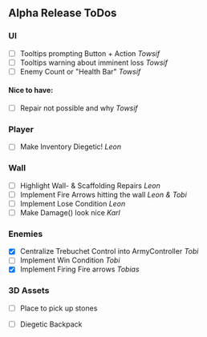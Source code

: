 ## Alpha Release ToDos

### UI
- [ ] Tooltips prompting Button + Action _Towsif_
- [ ] Tooltips warning about imminent loss _Towsif_
- [ ] Enemy Count or "Health Bar" _Towsif_
#### Nice to have:
- [ ] Repair not possible and why _Towsif_

### Player
- [ ] Make Inventory Diegetic! _Leon_
      
### Wall
- [ ] Highlight Wall- & Scaffolding Repairs _Leon_
- [ ] Implement Fire Arrows hitting the wall _Leon & Tobi_
- [ ] Implement Lose Condition _Leon_
- [ ] Make Damage() look nice _Karl_

### Enemies
- [x] Centralize Trebuchet Control into ArmyController _Tobi_
- [ ] Implement Win Condition _Tobi_
- [x] Implement Firing Fire arrows _Tobias_

### 3D Assets
- [ ] Place to pick up stones
- [ ] Diegetic Backpack



